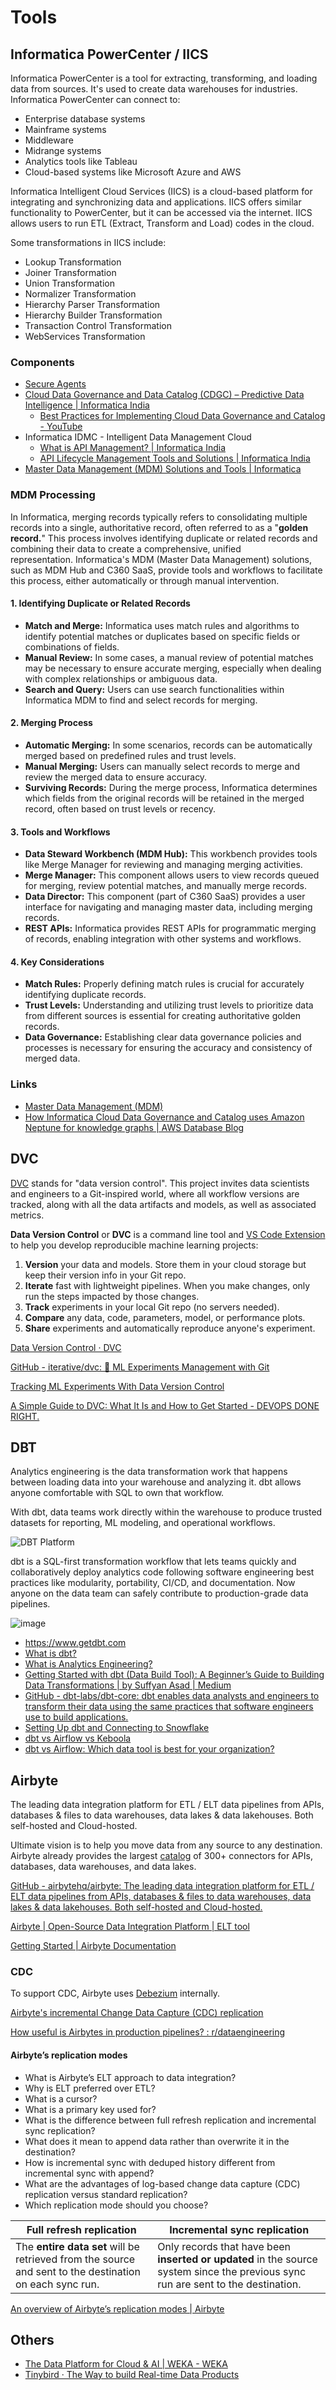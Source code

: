 # Tools

## Informatica PowerCenter / IICS

Informatica PowerCenter is a tool for extracting, transforming, and loading data from sources. It's used to create data warehouses for industries. Informatica PowerCenter can connect to:

- Enterprise database systems
- Mainframe systems
- Middleware
- Midrange systems
- Analytics tools like Tableau
- Cloud-based systems like Microsoft Azure and AWS

Informatica Intelligent Cloud Services (IICS) is a cloud-based platform for integrating and synchronizing data and applications. IICS offers similar functionality to PowerCenter, but it can be accessed via the internet. IICS allows users to run ETL (Extract, Transform and Load) codes in the cloud.

Some transformations in IICS include:

- Lookup Transformation
- Joiner Transformation
- Union Transformation
- Normalizer Transformation
- Hierarchy Parser Transformation
- Hierarchy Builder Transformation
- Transaction Control Transformation
- WebServices Transformation

### Components

- [Secure Agents](https://docs.informatica.com/cloud-common-services/administrator/current-version/runtime-environments/secure-agents.html)
- [Cloud Data Governance and Data Catalog (CDGC) – Predictive Data Intelligence | Informatica India](https://www.informatica.com/in/products/data-governance/cloud-data-governance-and-catalog.html)
    - [Best Practices for Implementing Cloud Data Governance and Catalog - YouTube](https://www.youtube.com/watch?v=E5Bo1AUYLS8)
- Informatica IDMC - Intelligent Data Management Cloud
    - [What is API Management? | Informatica India](https://www.informatica.com/in/resources/articles/api-management-and-informatica-intelligent-cloud-services.html)
    - [API Lifecycle Management Tools and Solutions | Informatica India](https://www.informatica.com/in/products/cloud-integration/integration-cloud/api-management.html)
- [Master Data Management (MDM) Solutions and Tools \| Informatica](https://www.informatica.com/products/master-data-management.html)

### MDM Processing

In Informatica, merging records typically refers to consolidating multiple records into a single, authoritative record, often referred to as a "**golden record.**" This process involves identifying duplicate or related records and combining their data to create a comprehensive, unified representation. Informatica's MDM (Master Data Management) solutions, such as MDM Hub and C360 SaaS, provide tools and workflows to facilitate this process, either automatically or through manual intervention.

#### 1. Identifying Duplicate or Related Records

- **Match and Merge:** Informatica uses match rules and algorithms to identify potential matches or duplicates based on specific fields or combinations of fields.
- **Manual Review:** In some cases, a manual review of potential matches may be necessary to ensure accurate merging, especially when dealing with complex relationships or ambiguous data.
- **Search and Query:** Users can use search functionalities within Informatica MDM to find and select records for merging.

#### 2. Merging Process

- **Automatic Merging:** In some scenarios, records can be automatically merged based on predefined rules and trust levels.
- **Manual Merging:** Users can manually select records to merge and review the merged data to ensure accuracy.
- **Surviving Records:** During the merge process, Informatica determines which fields from the original records will be retained in the merged record, often based on trust levels or recency.

#### 3. Tools and Workflows

- **Data Steward Workbench (MDM Hub):** This workbench provides tools like Merge Manager for reviewing and managing merging activities.
- **Merge Manager:** This component allows users to view records queued for merging, review potential matches, and manually merge records.
- **Data Director:** This component (part of C360 SaaS) provides a user interface for navigating and managing master data, including merging records.
- **REST APIs:** Informatica provides REST APIs for programmatic merging of records, enabling integration with other systems and workflows.

#### 4. Key Considerations

- **Match Rules:** Properly defining match rules is crucial for accurately identifying duplicate records.
- **Trust Levels:** Understanding and utilizing trust levels to prioritize data from different sources is essential for creating authoritative golden records.
- **Data Governance:** Establishing clear data governance policies and processes is necessary for ensuring the accuracy and consistency of merged data.

### Links

- [Master Data Management (MDM)](data-warehouses/concepts/master-data-management-mdm.md)
- [How Informatica Cloud Data Governance and Catalog uses Amazon Neptune for knowledge graphs | AWS Database Blog](https://aws.amazon.com/blogs/database/how-informatica-cloud-data-governance-and-catalog-uses-amazon-neptune-for-knowledge-graphs/)

## DVC

[DVC](https://dvc.org/) stands for "data version control". This project invites data scientists and engineers to a Git-inspired world, where all workflow versions are tracked, along with all the data artifacts and models, as well as associated metrics.

**Data Version Control** or **DVC** is a command line tool and [VS Code Extension](https://github.com/iterative/dvc#vs-code-extension) to help you develop reproducible machine learning projects:

1. **Version** your data and models. Store them in your cloud storage but keep their version info in your Git repo.
2. **Iterate** fast with lightweight pipelines. When you make changes, only run the steps impacted by those changes.
3. **Track** experiments in your local Git repo (no servers needed).
4. **Compare** any data, code, parameters, model, or performance plots.
5. **Share** experiments and automatically reproduce anyone's experiment.

[Data Version Control · DVC](https://dvc.org)

[GitHub - iterative/dvc: 🦉 ML Experiments Management with Git](https://github.com/iterative/dvc)

[Tracking ML Experiments With Data Version Control](https://www.analyticsvidhya.com/blog/2021/06/mlops-tracking-ml-experiments-with-data-version-control/)

[A Simple Guide to DVC: What It Is and How to Get Started - DEVOPS DONE RIGHT.](https://opstree.com/blog/2025/04/22/a-simple-guide-to-dvc-what-it-is-and-how-to-get-started/)

## DBT

Analytics engineering is the data transformation work that happens between loading data into your warehouse and analyzing it. dbt allows anyone comfortable with SQL to own that workflow.

With dbt, data teams work directly within the warehouse to produce trusted datasets for reporting, ML modeling, and operational workflows.

![DBT Platform](../../media/Pasted%20image%2020230308224022.jpg)

dbt is a SQL-first transformation workflow that lets teams quickly and collaboratively deploy analytics code following software engineering best practices like modularity, portability, CI/CD, and documentation. Now anyone on the data team can safely contribute to production-grade data pipelines.

![image](../../media/Pasted%20image%2020230308224127.jpg)

- https://www.getdbt.com
- [What is dbt?](https://www.getdbt.com/product/what-is-dbt/)
- [What is Analytics Engineering?](https://www.getdbt.com/what-is-analytics-engineering/)
- [Getting Started with dbt (Data Build Tool): A Beginner’s Guide to Building Data Transformations | by Suffyan Asad | Medium](https://medium.com/@suffyan.asad1/getting-started-with-dbt-data-build-tool-a-beginners-guide-to-building-data-transformations-28e335be5f7e)
- [GitHub - dbt-labs/dbt-core: dbt enables data analysts and engineers to transform their data using the same practices that software engineers use to build applications.](https://github.com/dbt-labs/dbt-core)
- [Setting Up dbt and Connecting to Snowflake](https://vivekbattul.notion.site/Setting-Up-dbt-and-Connecting-to-Snowflake-0c8dc5fae7df4d71aca1fabdad38b3f7)
- [dbt vs Airflow vs Keboola](https://www.keboola.com/blog/dbt-vs-airflow-vs-keboola)
- [dbt vs Airflow: Which data tool is best for your organization?](https://datacoves.com/post/dbt-vs-airflow)

## Airbyte

The leading data integration platform for ETL / ELT data pipelines from APIs, databases & files to data warehouses, data lakes & data lakehouses. Both self-hosted and Cloud-hosted.

Ultimate vision is to help you move data from any source to any destination. Airbyte already provides the largest [catalog](https://docs.airbyte.com/integrations/) of 300+ connectors for APIs, databases, data warehouses, and data lakes.

[GitHub - airbytehq/airbyte: The leading data integration platform for ETL / ELT data pipelines from APIs, databases & files to data warehouses, data lakes & data lakehouses. Both self-hosted and Cloud-hosted.](https://github.com/airbytehq/airbyte)

[Airbyte | Open-Source Data Integration Platform | ELT tool](https://airbyte.com/)

[Getting Started | Airbyte Documentation](https://docs.airbyte.com/using-airbyte/getting-started)

### CDC

To support CDC, Airbyte uses [Debezium](https://debezium.io/) internally.

[Airbyte's incremental Change Data Capture (CDC) replication](https://airbyte.com/tutorials/incremental-change-data-capture-cdc-replication)

[How useful is Airbytes in production pipelines? : r/dataengineering](https://www.reddit.com/r/dataengineering/comments/13me0t9/how_useful_is_airbytes_in_production_pipelines/)

#### Airbyte’s replication modes

- What is Airbyte’s ELT approach to data integration?
- Why is ELT preferred over ETL?
- What is a cursor?
- What is a primary key used for?
- What is the difference between full refresh replication and incremental sync replication?
- What does it mean to append data rather than overwrite it in the destination?
- How is incremental sync with deduped history different from incremental sync with append?
- What are the advantages of log-based change data capture (CDC) replication versus standard replication?
- Which replication mode should you choose?

| Full refresh replication | Incremental sync replication |
| ---- | ---- |
| The **entire data set** will be retrieved from the source and sent to the destination on each sync run. | Only records that have been **inserted or updated** in the source system since the previous sync run are sent to the destination. |

[An overview of Airbyte’s replication modes | Airbyte](https://airbyte.com/blog/understanding-data-replication-modes)

## Others

- [The Data Platform for Cloud & AI | WEKA - WEKA](https://www.weka.io/)
- [Tinybird · The Way to build Real-time Data Products](https://www.tinybird.co/)
